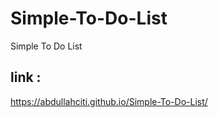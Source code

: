 # Simple-To-Do-List
Simple To Do List

## link : 
https://abdullahciti.github.io/Simple-To-Do-List/
